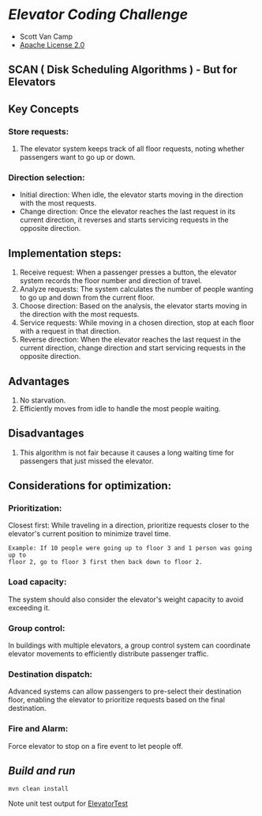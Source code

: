 # *Elevator Coding Challenge*
*  Scott Van Camp
*  [Apache License 2.0](https://github.com/googleapis/googleapis/blob/master/LICENSE)

## SCAN ( Disk Scheduling Algorithms ) - But for Elevators

## Key Concepts
### Store requests:
1. The elevator system keeps track of all floor requests, noting whether passengers want to go up or down.
### Direction selection:
   * Initial direction: When idle, the elevator starts moving in the direction with the most requests.
   * Change direction: Once the elevator reaches the last request in its current direction, it reverses and starts servicing requests in the opposite direction.
## Implementation steps:
1. Receive request:
   When a passenger presses a button, the elevator system records the floor number and direction of travel.
2. Analyze requests:
   The system calculates the number of people wanting to go up and down from the current floor.
3. Choose direction:
   Based on the analysis, the elevator starts moving in the direction with the most requests.
4. Service requests:
   While moving in a chosen direction, stop at each floor with a request in that direction.
5. Reverse direction:
   When the elevator reaches the last request in the current direction, change direction and start servicing requests in the opposite direction.
## Advantages
1. No starvation.
2. Efficiently moves from idle to handle the most people waiting. 
## Disadvantages
1. This algorithm is not fair because it causes a long waiting time for passengers that just missed the elevator.
## Considerations for optimization:
### Prioritization:
   Closest first: While traveling in a direction, prioritize requests closer to the elevator's current position to minimize travel time.
   ```
   Example: If 10 people were going up to floor 3 and 1 person was going up to
   floor 2, go to floor 3 first then back down to floor 2.
   ```
### Load capacity:
   The system should also consider the elevator's weight capacity to avoid exceeding it.
### Group control:
   In buildings with multiple elevators, a group control system can coordinate elevator movements to efficiently distribute passenger traffic.
### Destination dispatch:
   Advanced systems can allow passengers to pre-select their destination floor, enabling the elevator to prioritize requests based on the final destination. 
### Fire and Alarm:
   Force elevator to stop on a fire event to let people off. 

## *Build and run*
```
mvn clean install
```
Note unit test output for [ElevatorTest](https://github.com/svc8675309/elevator/blob/main/src/test/java/com/svc/elevator/ElevatorTest.java)
